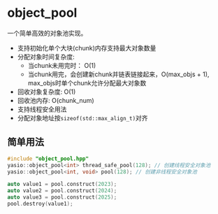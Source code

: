 # object_pool

一个简单高效的对象池实现。

- 支持初始化单个大块(chunk)内存支持最大对象数量
- 分配对象时间复杂度:
  - 当chunk未用完时： O(1)
  - 当chunk用完，会创建新chunk并链表链接起来，O(max_objs + 1), max_objs时单个chunk允许分配最大对象数
- 回收对象复杂度: O(1)
- 回收池内存: O(chunk_num)
- 支持线程安全用法
- 分配对象地址按`sizeof(std::max_align_t)`对齐

## 简单用法

```cpp
#include "object_pool.hpp"
yasio::object_pool<int> thread_safe_pool(128); // 创建线程安全对象池
yasio::object_pool<int, void> pool(128); // 创建非线程安全对象池

auto value1 = pool.construct(2023);
auto value2 = pool.construct(2024);
auto value3 = pool.construct(2025);
pool.destroy(value1);

```
